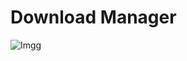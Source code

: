 # Download Manager
![Imgg](https://github.com/user-attachments/assets/cff64875-c728-48d6-9eab-26f33aee5f81)
